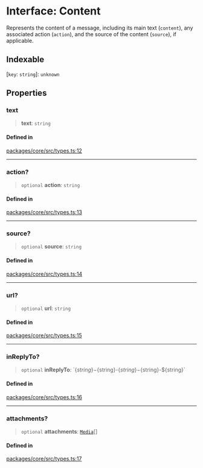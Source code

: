 # Interface: Content

Represents the content of a message, including its main text (`content`), any associated action (`action`), and the source of the content (`source`), if applicable.

## Indexable

\[`key`: `string`\]: `unknown`

## Properties

### text

> **text**: `string`

#### Defined in

[packages/core/src/types.ts:12](https://github.com/ai16z/eliza/blob/main/packages/core/src/types.ts#L12)

---

### action?

> `optional` **action**: `string`

#### Defined in

[packages/core/src/types.ts:13](https://github.com/ai16z/eliza/blob/main/packages/core/src/types.ts#L13)

---

### source?

> `optional` **source**: `string`

#### Defined in

[packages/core/src/types.ts:14](https://github.com/ai16z/eliza/blob/main/packages/core/src/types.ts#L14)

---

### url?

> `optional` **url**: `string`

#### Defined in

[packages/core/src/types.ts:15](https://github.com/ai16z/eliza/blob/main/packages/core/src/types.ts#L15)

---

### inReplyTo?

> `optional` **inReplyTo**: \`$\{string\}-$\{string\}-$\{string\}-$\{string\}-$\{string\}\`

#### Defined in

[packages/core/src/types.ts:16](https://github.com/ai16z/eliza/blob/main/packages/core/src/types.ts#L16)

---

### attachments?

> `optional` **attachments**: [`Media`](../type-aliases/Media.md)[]

#### Defined in

[packages/core/src/types.ts:17](https://github.com/ai16z/eliza/blob/main/packages/core/src/types.ts#L17)
